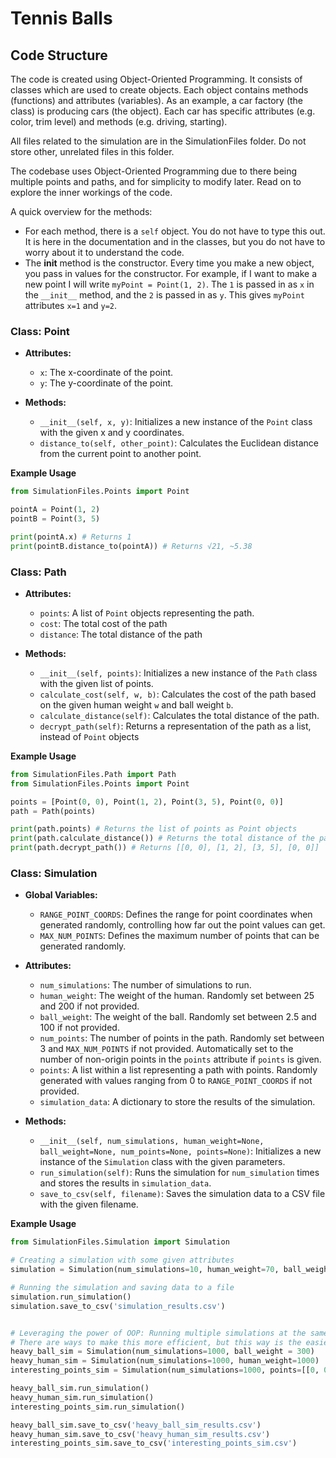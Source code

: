 # Tennis Balls
## Code Structure
The code is created using Object-Oriented Programming. It consists of classes which are used to create objects.
Each object contains methods (functions) and attributes (variables). As an example, a car factory (the class) is
producing cars (the object). Each car has specific attributes (e.g. color, trim level) and methods 
(e.g. driving, starting).

All files related to the simulation are in the SimulationFiles folder. Do not store other, unrelated files in this
folder.

The codebase uses Object-Oriented Programming due to there being multiple points and paths, and for simplicity to
modify later. Read on to explore the inner workings of the code.

A quick overview for the methods:
* For each method, there is a `self` object. You do not have to type this out. It is here in the documentation and in 
the classes, but you do not have to worry about it to understand the code.
* The __init__ method is the constructor. Every time you make a new object, you pass in values for the constructor.
For example, if I want to make a new point I will write `myPoint = Point(1, 2)`. The `1` is passed in as `x` in the
`__init__` method, and the `2` is passed in as `y`. This gives `myPoint` attributes `x=1` and `y=2`.

### Class: Point
- **Attributes:**
  - `x`: The x-coordinate of the point.
  - `y`: The y-coordinate of the point.

- **Methods:**
  - `__init__(self, x, y)`: Initializes a new instance of the `Point` class with the given x and y coordinates.
  - `distance_to(self, other_point)`: Calculates the Euclidean distance from the current point to another point.

**Example Usage**
```python
from SimulationFiles.Points import Point

pointA = Point(1, 2)
pointB = Point(3, 5)

print(pointA.x) # Returns 1
print(pointB.distance_to(pointA)) # Returns √21, ~5.38
```

### Class: Path

- **Attributes:**
  - `points`: A list of `Point` objects representing the path.
  - `cost`: The total cost of the path
  - `distance`: The total distance of the path

- **Methods:**
  - `__init__(self, points)`: Initializes a new instance of the `Path` class with the given list of points.
  - `calculate_cost(self, w, b)`: Calculates the cost of the path based on the given human weight `w` and ball weight 
  `b`.
  - `calculate_distance(self)`: Calculates the total distance of the path.
  - `decrypt_path(self)`: Returns a representation of the path as a list, instead of `Point` objects

**Example Usage**
```python
from SimulationFiles.Path import Path
from SimulationFiles.Points import Point

points = [Point(0, 0), Point(1, 2), Point(3, 5), Point(0, 0)]
path = Path(points)

print(path.points) # Returns the list of points as Point objects
print(path.calculate_distance()) # Returns the total distance of the path
print(path.decrypt_path()) # Returns [[0, 0], [1, 2], [3, 5], [0, 0]]
```

### Class: Simulation
- **Global Variables:**
  - `RANGE_POINT_COORDS`: Defines the range for point coordinates when generated randomly, controlling how far out the point values can get.
  - `MAX_NUM_POINTS`: Defines the maximum number of points that can be generated randomly.
- **Attributes:**
  - `num_simulations`: The number of simulations to run.
  - `human_weight`: The weight of the human. Randomly set between 25 and 200 if not provided.
  - `ball_weight`: The weight of the ball. Randomly set between 2.5 and 100 if not provided.
  - `num_points`: The number of points in the path. Randomly set between 3 and `MAX_NUM_POINTS` if not provided.
  Automatically set to the number of non-origin points in the `points` attribute if `points` is given.
  - `points`: A list within a list representing a path with points. Randomly generated with values ranging from 0 to 
  `RANGE_POINT_COORDS` if not provided.
  - `simulation_data`: A dictionary to store the results of the simulation.

- **Methods:**
  - `__init__(self, num_simulations, human_weight=None, ball_weight=None, num_points=None, points=None)`: Initializes a 
  new instance of the `Simulation` class with the given parameters.
  - `run_simulation(self)`: Runs the simulation for `num_simulation` times and stores the results in 
  `simulation_data`.
  - `save_to_csv(self, filename)`: Saves the simulation data to a CSV file with the given filename.

**Example Usage**
```python
from SimulationFiles.Simulation import Simulation

# Creating a simulation with some given attributes
simulation = Simulation(num_simulations=10, human_weight=70, ball_weight=5, num_points=5)

# Running the simulation and saving data to a file
simulation.run_simulation()
simulation.save_to_csv('simulation_results.csv')


# Leveraging the power of OOP: Running multiple simulations at the same time
# There are ways to make this more efficient, but this way is the easiest to understand
heavy_ball_sim = Simulation(num_simulations=1000, ball_weight = 300)
heavy_human_sim = Simulation(num_simulations=1000, human_weight=1000)
interesting_points_sim = Simulation(num_simulations=1000, points=[[0, 0], [1, 1], [-1, 1], [-1, -1], [1, -1]])

heavy_ball_sim.run_simulation()
heavy_human_sim.run_simulation()
interesting_points_sim.run_simulation()

heavy_ball_sim.save_to_csv('heavy_ball_sim_results.csv')
heavy_human_sim.save_to_csv('heavy_human_sim_results.csv')
interesting_points_sim.save_to_csv('interesting_points_sim.csv')
```
